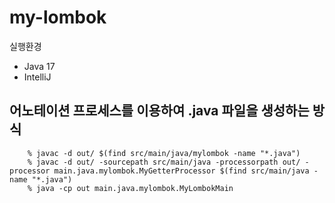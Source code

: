 # my-lombok

실행환경
- Java 17
- IntelliJ

## 어노테이션 프로세스를 이용하여 .java 파일을 생성하는 방식
```shell
    % javac -d out/ $(find src/main/java/mylombok -name "*.java")
    % javac -d out/ -sourcepath src/main/java -processorpath out/ -processor main.java.mylombok.MyGetterProcessor $(find src/main/java -name "*.java")
    % java -cp out main.java.mylombok.MyLombokMain
```